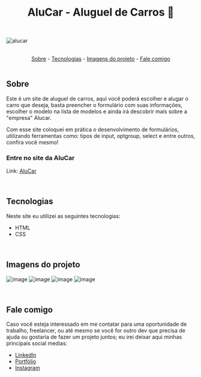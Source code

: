 <h1 align="center">AluCar - Aluguel de Carros 🚗</h1>

<br>

![alucar](https://user-images.githubusercontent.com/75648386/195634580-c1a9deb1-f9e6-4d58-a989-f137919b46be.gif)

<br>

<div align="center">
  <a href="#sobre">Sobre</a> -
  <a href="#tecnologias">Tecnologias</a> -
  <a href="#imagens-do-projeto">Imagens do projeto</a> -
  <a href="#fale-comigo">Fale comigo</a>
</div>

<br>

## Sobre

<p>Este é um site de aluguel de carros, aqui você poderá escolher e alugar o carro que deseja, basta preencher o formulário com suas informações, escolher o modelo na lista de modelos e ainda irá descobrir mais sobre a "empresa" Alucar.

<p>Com esse site coloquei em prática o desenvolvimento de formulários, utilizando ferramentas como: tipos de input, optgroup, select e entre outros, confira você mesmo!</p>

### Entre no site da AluCar

Link: <a href="https://luizmeraki.github.io/AluCar" target="blank">AluCar</a>

<br>

## Tecnologias

<p>Neste site eu utilizei as seguintes tecnologias:</p>

<ul>
  <li>HTML</li>
  <li>CSS</li>
</ul>

<br>

## Imagens do projeto

![image](https://user-images.githubusercontent.com/75648386/173700109-098d9cdb-06ef-4db8-8a9e-15084798ff64.png)
![image](https://user-images.githubusercontent.com/75648386/173700113-ccb4c06e-42e6-4340-b4cd-0516a16af7df.png)
![image](https://user-images.githubusercontent.com/75648386/173700120-d4a58239-9e7a-4eba-8aa9-52f5fba76a90.png)
![image](https://user-images.githubusercontent.com/75648386/173700124-c60d44cc-2d0a-4202-87b1-9fd0c3b18398.png)

<br>

## Fale comigo

<p>Caso você esteja interessado em me contatar para uma oportunidade de trabalho, freelancer, ou até mesmo se você for outro dev que precisa de ajuda ou gostaria de fazer
  um projeto juntos; eu irei deixar aqui minhas principais social medias:
</p>

<ul>
  <li><a href="https://www.linkedin.com/in/luiz-henrique-dev-frontend/" target="_blank">LinkedIn</a></li>
  <li><a href="https://portfolio-luizmeraki.vercel.app/" target="_blank">Portfólio</a></li>
  <li><a href="https://www.instagram.com/luizmeraki/" target="_blank">Instagram</a></li>
</ul>
